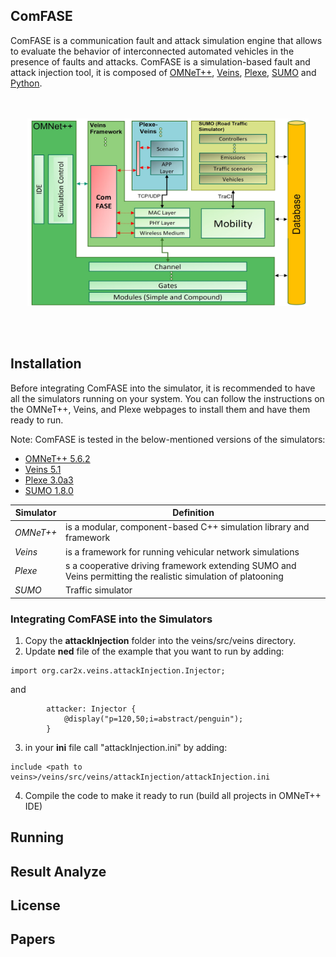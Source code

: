 ## ComFASE
 ComFASE is a  communication fault  and  attack  simulation  engine  that  allows  to  evaluate the behavior of interconnected automated vehicles in the presence of faults and attacks. ComFASE is a simulation-based fault and attack injection tool, it is composed of [OMNeT++](https://omnetpp.org/), [Veins](https://veins.car2x.org/), [Plexe](https://plexe.car2x.org/tutorial/), [SUMO](https://www.eclipse.org/sumo/) and [Python](https://www.python.org/).

<p align="center">
  <br><br>
  <img src="https://github.com/RISE-Dependable-Transport-Systems/ComFASE/blob/main/Documentation/pictures/ComFASE_Arc.jpg" width="450" height="300">
</p>
<br/> 
<br/> 


## Installation
Before integrating ComFASE into the simulator, it is recommended to have all the simulators running on your system. You can follow the instructions on the OMNeT++, Veins, and Plexe webpages to install them and have them ready to run. 

Note: ComFASE is tested in the below-mentioned versions of the simulators:

* [OMNeT++ 5.6.2](https://omnetpp.org/software/2020/01/13/omnet-5-6-released)
* [Veins 5.1](https://github.com/sommer/veins/releases/tag/veins-5.1)
* [Plexe 3.0a3](https://github.com/michele-segata/plexe/releases/tag/plexe-3.0a3)
* [SUMO 1.8.0](https://sourceforge.net/projects/sumo/files/sumo/version%201.8.0/)


|       Simulator       |                                 Definition                        |
| ----------------------| ----------------------------------------------------------------- |
| *OMNeT++*             | is a modular, component-based C++ simulation library and framework|
| *Veins*               | is a framework for running vehicular network simulations          |
| *Plexe*               | s a cooperative driving framework extending SUMO and Veins permitting the realistic simulation of platooning|
| *SUMO*                | Traffic simulator                                                 |

### Integrating ComFASE into the Simulators
1. Copy the **attackInjection** folder into the veins/src/veins directory.
2. Update **ned** file of the example that you want to run by adding: 
``` 
import org.car2x.veins.attackInjection.Injector;
```
and 
```
        attacker: Injector {
            @display("p=120,50;i=abstract/penguin");
        }
```
3. in your **ini** file call "attackInjection.ini" by adding:
```
include <path to veins>/veins/src/veins/attackInjection/attackInjection.ini
```

4. Compile the code to make it ready to run (build all projects in OMNeT++ IDE)
## Running

## Result Analyze


## License

## Papers

